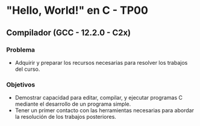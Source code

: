 # "Hello, World!" en C - TP00

## Compilador (GCC - 12.2.0 - C2x)

### Problema
* Adquirir y preparar los recursos necesarias para resolver los trabajos del curso.

### Objetivos
* Demostrar capacidad para editar, compilar, y ejecutar programas C mediante el desarrollo de un programa simple.
* Tener un primer contacto con las herramientas necesarias para abordar la resolución de los trabajos posteriores.
